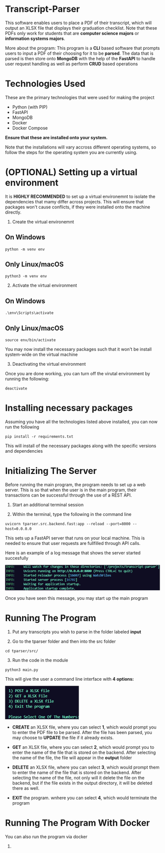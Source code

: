 # Transcript-Parser

This software enables users to place a PDF of their transcript, which will output an XLSX file that displays
their graduation checklist. Note that these PDFs only work for students that are **computer science majors** or 
**information systems majors**. 

More about the program: This program is a **CLI** based software that prompts users to input a PDF of their choosing
for it to be **parsed**. The data that is parsed is then store onto **MongoDB** with the help of the **FastAPI** to handle user request handling as well as perform **CRUD** based operations 

# Technologies Used

These are the primary technologies that were used for making the project


- Python (with PIP)
- FastAPI
- MongoDB
- Docker
- Docker Compose 


**Ensure that these are installed onto your system.** 

Note that the installations will vary accross different operating systems, so follow
the steps for the operating system you are currently using. 

# (OPTIONAL) Setting up a virtual environment 

It is **HIGHLY RECOMMENDED** to set up a virtual environemnt to isolate the dependencies that mamy differ across projects. 
This will ensure that packages won't cause conflicts, if they were installed onto the machine directly. 


1) Create the virtual environemnt 

## On Windows 
```
python -m venv env
```

## Only Linux/macOS
```
python3 -m venv env
```

2) Activate the virtual environment 

## On Windows 
```
.\env\Scripts\activate
```

## Only Linux/macOS
```
source env/bin/activate
```

You may now install the necessary packages such that it won't be install system-wide on the virtual machine 

3) Deactivating the virtual environment 

Once you are done working, you can turn off the virutal environment by running the following:
```
deactivate
```

# Installing necessary packages 

Assuming you have all the technologies listed above installed, you can now run the following

```
pip install -r requirements.txt 
```

This will install of the necessary packages along with the specific versions and dependencies 


# Initializing The Server

Before running the main program, the program needs to set up a web server. This is so that when the user is in the main program, their transactions
can be successful through the use of a REST API. 

1) Start an additional terminal session 

2) Within the terminal, type the following in the command line


```
uvicorn tparser.src.backend.fast:app --reload --port=8000 --host=0.0.0.0
```

This sets up a FastAPI server that runs on your local machine. This is needed to ensure that user requests are fullfilled through API calls. 


Here is an example of a log message that shows the server started succesfully 


![Log Messages](images/success-server.png)


Once you have seen this message, you may start up the main program 


# Running The Program 

1) Put any transcripts you wish to parse in the folder labeled **input**

2) Go to the tparser folder and then into the src folder 

```
cd tparser/src/
```

3) Run the code in the module


```
python3 main.py
```

This will give the user a command line interface with **4 options:** 

![Log Messages](images/options.png)

- **CREATE** an XLSX file, where you can select **1**, which would prompt you
    to enter the PDF file to be parsed. After the file has been parsed, you may choose to **UPDATE** 
    the file if it already exists.

- **GET** an XLSX file, where you can select **2**, which would prompt you to enter 
    the name of the file that is stored on the backend. After selecting the name of the file, the file will appear in the **output** folder 

- **DELETE** an XLSX file, where you can select **3**, which would prompt them to enter the name of the file that is stored on the backend. After selecting the name of the file, not only will it delete the file on the backend, but if the file exists in the output directory, it will be deleted there as well. 

- **EXIT** the program. wnhere you can select **4**, which would terminate the program 


# Running The Program With Docker 


You can also run the program via docker

1) 
